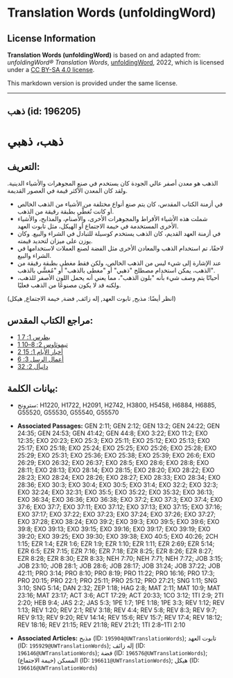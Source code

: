 # Translation Words (unfoldingWord)

## License Information

**Translation Words (unfoldingWord)** is based on and adapted from: _unfoldingWord® Translation Words_, [unfoldingWord](https://unfoldingword.org/utw), 2022, which is licensed under a [CC BY-SA 4.0 license](https://creativecommons.org/licenses/by-sa/4.0/legalcode.en).

This markdown version is provided under the same license.



--------------------------------

## ذهب (id: 196205)

ذهب، ذهبي
=========

التعريف:
--------

الذهب هو معدن أصفر عالي الجودة كان يستخدم في صنع المجوهرات والأشياء الدينية. ولقد كان المعدن الأكثر قيمة في العصور القديمة.

* في أزمنة الكتاب المقدس، كان يتم صنع أنواع مختلفة من الأشياء من الذهب الخالص أو كانت تُغطَّي بطبقة رقيقة من الذهب.
* شملت هذه الأشياء الأقراط والمجوهرات الأخرى، والأصنام، والمذابح، والأشياء الأخرى المستخدمة في خيمة الاجتماع أو الهيكل، مثل تابوت العهد.
* في أزمنة العهد القديم، كان الذهب يستخدم كوسيلة للتبادل في الشراء والبيع. وكان يوزن على ميزان لتحديد قيمته.
* لاحقًا، تم استخدام الذهب والمعادن الأخرى مثل الفضة لصنع العملات لاستخدامها في الشراء والبيع.
* عند الإشارة إلى شيء ليس من الذهب الخالص، ولكن فقط مغطى بطبقة رقيقة من الذهب، يمكن استخدام مصطلح "ذهبي" أو "مغطى بالذهب" أو "مُغشَّي بالذهب".
* أحيانًا يتم وصف شيء بأنه "بلون الذهب"، مما يعني أنه يحمل اللون الأصفر للذهب، ولكنه قد لا يكون مصنوعًا من الذهب فعليًا.

(انظر أيضًا: مذبح, تابوت العهد, إله زائف, فضة, خيمة الاجتماع, هيكل)

مراجع الكتاب المقدس:
--------------------

* [1 بطرس 1: 7](https://ref.ly/1Pet1:7)
* [1 تيموثاوس 2: 8–10](https://ref.ly/1Tim2:8-1Tim2:10)
* [2 أخبار الأيام 1: 15](https://ref.ly/2Chr1:15)
* [أعمال الرسل 3: 6](https://ref.ly/Acts3:6)
* [دانيآل 2: 32](https://ref.ly/Dan2:32)

بيانات الكلمة:
--------------

* سترونج: H1220, H1722, H2091, H2742, H3800, H5458, H6884, H6885, G55520, G55530, G55540, G55570

* **Associated Passages:** GEN 2:11; GEN 2:12; GEN 13:2; GEN 24:22; GEN 24:35; GEN 24:53; GEN 41:42; GEN 44:8; EXO 3:22; EXO 11:2; EXO 12:35; EXO 20:23; EXO 25:3; EXO 25:11; EXO 25:12; EXO 25:13; EXO 25:17; EXO 25:18; EXO 25:24; EXO 25:25; EXO 25:26; EXO 25:28; EXO 25:29; EXO 25:31; EXO 25:36; EXO 25:38; EXO 25:39; EXO 26:6; EXO 26:29; EXO 26:32; EXO 26:37; EXO 28:5; EXO 28:6; EXO 28:8; EXO 28:11; EXO 28:13; EXO 28:14; EXO 28:15; EXO 28:20; EXO 28:22; EXO 28:23; EXO 28:24; EXO 28:26; EXO 28:27; EXO 28:33; EXO 28:34; EXO 28:36; EXO 30:3; EXO 30:4; EXO 30:5; EXO 31:4; EXO 32:2; EXO 32:3; EXO 32:24; EXO 32:31; EXO 35:5; EXO 35:22; EXO 35:32; EXO 36:13; EXO 36:34; EXO 36:36; EXO 36:38; EXO 37:2; EXO 37:3; EXO 37:4; EXO 37:6; EXO 37:7; EXO 37:11; EXO 37:12; EXO 37:13; EXO 37:15; EXO 37:16; EXO 37:17; EXO 37:22; EXO 37:23; EXO 37:24; EXO 37:26; EXO 37:27; EXO 37:28; EXO 38:24; EXO 39:2; EXO 39:3; EXO 39:5; EXO 39:6; EXO 39:8; EXO 39:13; EXO 39:15; EXO 39:16; EXO 39:17; EXO 39:19; EXO 39:20; EXO 39:25; EXO 39:30; EXO 39:38; EXO 40:5; EXO 40:26; 2CH 1:15; EZR 1:4; EZR 1:6; EZR 1:9; EZR 1:10; EZR 1:11; EZR 2:69; EZR 5:14; EZR 6:5; EZR 7:15; EZR 7:16; EZR 7:18; EZR 8:25; EZR 8:26; EZR 8:27; EZR 8:28; EZR 8:30; EZR 8:33; NEH 7:70; NEH 7:71; NEH 7:72; JOB 3:15; JOB 23:10; JOB 28:1; JOB 28:6; JOB 28:17; JOB 31:24; JOB 37:22; JOB 42:11; PRO 3:14; PRO 8:10; PRO 8:19; PRO 11:22; PRO 16:16; PRO 17:3; PRO 20:15; PRO 22:1; PRO 25:11; PRO 25:12; PRO 27:21; SNG 1:11; SNG 3:10; SNG 5:14; DAN 2:32; ZEP 1:18; HAG 2:8; MAT 2:11; MAT 10:9; MAT 23:16; MAT 23:17; ACT 3:6; ACT 17:29; ACT 20:33; 1CO 3:12; 1TI 2:9; 2TI 2:20; HEB 9:4; JAS 2:2; JAS 5:3; 1PE 1:7; 1PE 1:18; 1PE 3:3; REV 1:12; REV 1:13; REV 1:20; REV 2:1; REV 3:18; REV 4:4; REV 5:8; REV 8:3; REV 9:7; REV 9:13; REV 9:20; REV 14:14; REV 15:6; REV 15:7; REV 17:4; REV 18:12; REV 18:16; REV 21:15; REV 21:18; REV 21:21; 1TI 2:8–1TI 2:10
* **Associated Articles:** مذبح (ID: `195904@UWTranslationWords`); تابوت العهد (ID: `195929@UWTranslationWords`); إله زائف (ID: `196146@UWTranslationWords`); فضة (ID: `196576@UWTranslationWords`); المسكن (خيمة الاجتماع) (ID: `196611@UWTranslationWords`); هيكل (ID: `196616@UWTranslationWords`)

